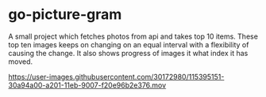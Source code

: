 # go-picture-gram
A small project which fetches photos from api and takes top 10 items. These top ten images keeps on changing on an equal interval with a flexibility of causing the change. It also shows progress of images it what index it has moved.

https://user-images.githubusercontent.com/30172980/115395151-30a94a00-a201-11eb-9007-f20e96b2e376.mov

